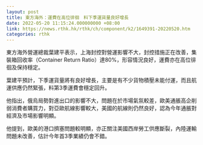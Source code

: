 ```yaml
---
layout: post
title: 東方海外：運費在高位徘徊　料下季運貨量良好增長
date: 2022-05-20 11:15:24.000000000 +08:00
link: https://news.rthk.hk/rthk/ch/component/k2/1649391-20220520.htm
categories: rthk
---
```


東方海外營運總裁葉建平表示，上海封控對營運影響不大，封控措施正在改善，集裝箱回收率（Container Return Ratio）達80%，形容情況良好，運費亦在高位徘徊及保持穩定。

葉建平預計，下季運貨量將有良好增長，主要是有不少貨物積壓未能付運，而且航運供應仍然緊張，料第3季運費會穩定回升。

他指出，俄烏局勢對進出口的影響不大，問題在於市場氣氛較差，歐美通脹高企削弱消費者購買力，對亞歐航線影響較大，美國的航線則仍然良好，認為今年通脹對經濟及市場影響明顯。

他提到，歐美的港口擠塞問題較明顯，亦正關注美國西岸勞工供應斷裂，內陸運輸問題未改善，估計今年首3季業績仍會不錯。
